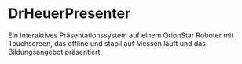# DrHeuerPresenter
Ein interaktives Präsentationssystem auf einem OrionStar Roboter mit Touchscreen, das offline und stabil auf Messen läuft und das Bildungsangebot präsentiert.

